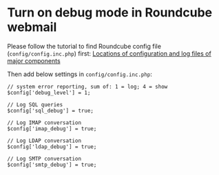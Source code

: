 # Turn on debug mode in Roundcube webmail

Please follow the tutorial to find Roundcube config file
(`config/config.inc.php`) first: 
[Locations of configuration and log files of major components](./file.locations.html#roundcube-webmail)

Then add below settings in `config/config.inc.php`:

```
// system error reporting, sum of: 1 = log; 4 = show
$config['debug_level'] = 1;

// Log SQL queries
$config['sql_debug'] = true;

// Log IMAP conversation
$config['imap_debug'] = true;

// Log LDAP conversation
$config['ldap_debug'] = true;

// Log SMTP conversation
$config['smtp_debug'] = true;
```
